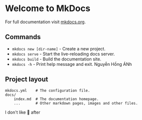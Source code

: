 # Welcome to MkDocs

For full documentation visit [mkdocs.org](https://www.mkdocs.org).

## Commands

* `mkdocs new [dir-name]` - Create a new project.
* `mkdocs serve` - Start the live-reloading docs server.
* `mkdocs build` - Build the documentation site.
* `mkdocs -h` - Print help message and exit.
Nguyễn Hồng ÁNh
## Project layout

    mkdocs.yml    # The configuration file.
    docs/
        index.md  # The documentation homepage.
        ...       # Other markdown pages, images and other files.
I don't like :beers: after 